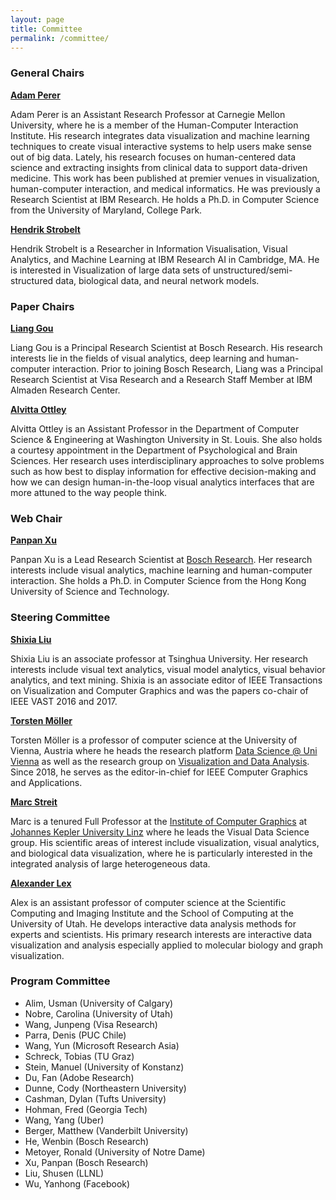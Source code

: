 ```yaml
---
layout: page
title: Committee
permalink: /committee/
---
```


### General Chairs

**[Adam Perer](http://perer.org/)**  
 
Adam Perer is an Assistant Research Professor at Carnegie Mellon University, where he is a member of the Human-Computer Interaction Institute. His research integrates data visualization and machine learning techniques to create visual interactive systems to help users make sense out of big data. Lately, his research focuses on human-centered data science and extracting insights from clinical data to support data-driven medicine. This work has been published at premier venues in visualization, human-computer interaction, and medical informatics. He was previously a Research Scientist at IBM Research. He holds a Ph.D. in Computer Science from the University of Maryland, College Park.

**[Hendrik Strobelt](http://hendrik.strobelt.com/)** 

Hendrik Strobelt is a Researcher in Information Visualisation, Visual Analytics, and Machine Learning at IBM Research AI in Cambridge, MA. He is interested in Visualization of large data sets of unstructured/semi-structured data, biological data, and neural network models.

### Paper Chairs

**[Liang Gou](https://usa.visa.com/about-visa/visa-research/liang-gou.html)**  

Liang Gou is a Principal Research Scientist at Bosch Research. His research interests lie in the fields of visual analytics, deep learning and human-computer interaction. Prior to joining Bosch Research, Liang was a Principal Research Scientist at Visa Research and a Research Staff Member at IBM Almaden Research Center.

**[Alvitta Ottley](http://visualdata.wustl.edu)**

Alvitta Ottley is an Assistant Professor in the Department of Computer Science & Engineering at Washington University in St. Louis. She also holds a courtesy appointment in the Department of Psychological and Brain Sciences. Her research uses interdisciplinary approaches to solve problems such as how best to display information for effective decision-making and how we can design human-in-the-loop visual analytics interfaces that are more attuned to the way people think.


### Web Chair

**[Panpan Xu](http://lliquid.github.io/homepage/)**  

Panpan Xu is a Lead Research Scientist at [Bosch Research](http://www.bosch.com/research). Her research interests include visual analytics, machine learning and human-computer interaction. She holds a Ph.D. in Computer Science from the Hong Kong University of Science and Technology.


### Steering Committee

**[Shixia Liu](http://shixialiu.com)** 

Shixia Liu is an associate professor at Tsinghua University. Her research interests include visual text analytics, visual model analytics, visual behavior analytics, and text mining. Shixia is an associate editor of IEEE Transactions on Visualization and Computer Graphics and was the papers co-chair of IEEE VAST 2016 and 2017.

**[Torsten Möller](https://cs.univie.ac.at/Torsten.Möller)**  
 
 Torsten Möller is a professor of computer science at the University of Vienna, Austria where he heads the research platform [Data Science @ Uni Vienna](http://datascience.univie.ac.at) as well as the research group on [Visualization and Data Analysis](http://vda.cs.univie.ac.at). Since 2018, he serves as the editor-in-chief for IEEE Computer Graphics and Applications.

**[Marc Streit](http://marc-streit.com/)**

Marc is a tenured Full Professor at the [Institute of Computer Graphics](http://www.cg.jku.at/) at [Johannes Kepler University Linz](http://www.jku.at/) where he leads the Visual Data Science group. His scientific areas of interest include visualization, visual analytics, and biological data visualization, where he is particularly interested in the integrated analysis of large heterogeneous data. 

**[Alexander Lex](http://alexander-lex.net/)** 

Alex is an assistant professor of computer science at the Scientific Computing and Imaging Institute and the School of Computing at the University of Utah. He develops interactive data analysis methods for experts and scientists. His primary research interests are interactive data visualization and analysis especially applied to molecular biology and graph visualization.

### Program Committee 


- Alim, Usman (University of Calgary) 
- Nobre, Carolina (University of Utah)
- Wang, Junpeng (Visa Research)
- Parra, Denis (PUC Chile)
- Wang, Yun (Microsoft Research Asia)
- Schreck, Tobias (TU Graz)
- Stein, Manuel (University of Konstanz)
- Du, Fan (Adobe Research)
- Dunne, Cody (Northeastern University)
- Cashman, Dylan (Tufts University)
- Hohman, Fred (Georgia Tech)
- Wang, Yang (Uber)
- Berger, Matthew (Vanderbilt University)
- He, Wenbin (Bosch Research)
- Metoyer, Ronald (University of Notre Dame)
- Xu, Panpan (Bosch Research)
- Liu, Shusen (LLNL)
- Wu, Yanhong (Facebook)


<!-- - Andrienko, Natalia (Fraunhofer IAIS & City University London) 
- Banovic, Nikola (Carnegie Mellon University)
- Berger, Matthew (University of Arizona) 
- Brown, Eli (DePaul University)
- Dou, Wenwen (UNC Charlotte)
- Du, Fan (Adobe Research)
- Endert, Alex (Georgia Tech)
- Giesen, Joachim (Friedrich-Schiller-Universität Jena)
- Gou, Liang (VISA Research)
- Hohman, Fred (Georgia Tech)
- Kahng, Minsuk (Georgia Tech)
- Kristian Kersting (Technical University of Dortmund)
- Lex, Alexander (University of Utah) 
- Lin, Yu-Ru (University of Pittsburgh)
- Liu, Zhicheng	(Adobe Research)
- Hohman, Fred (Georgia Tech)	
- Parra, Denis (PUC Chile)	
- Rogers, David (Los Alamos National Laboratory )
- Saket, Bahador (Georgia Tech)	2
- Schreck, Tobias (Graz University of Technology)	
- Sedlmair, Michael	(Jacobs University)
- Steed, Chad (Oak Ridge National Laboratory)	
- Strobelt, Hendrik	(IBM Research)
- Wang, Bei	(University of Utah) 
- Wenskovitch, John (Virginia Tech)
- Yanhong Wu (VISA Research) -->